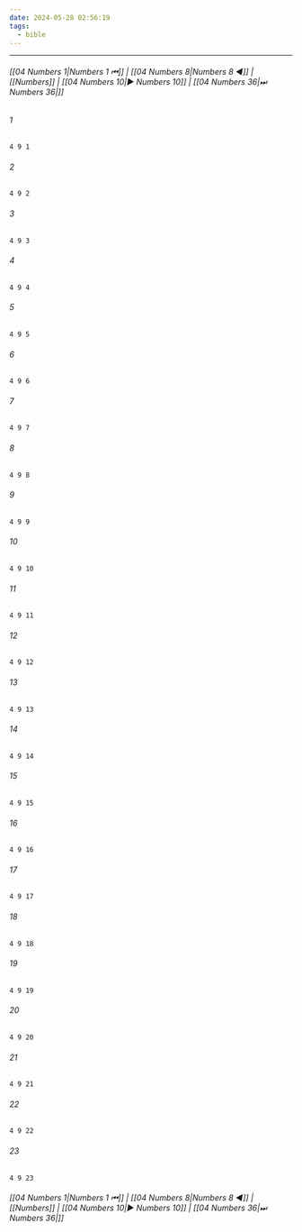 ```yaml
---
date: 2024-05-28 02:56:19
tags:
  - bible
---
```

___

###### [[04 Numbers 1|Numbers 1 ⏮]] | [[04 Numbers 8|Numbers 8 ◀]] | [[Numbers]] | [[04 Numbers 10|▶ Numbers 10]] | [[04 Numbers 36|⏭ Numbers 36|]]

###### 1
``` verse
4 9 1 
```
###### 2
``` verse
4 9 2 
```
###### 3
``` verse
4 9 3 
```
###### 4
``` verse
4 9 4 
```
###### 5
``` verse
4 9 5 
```
###### 6
``` verse
4 9 6 
```
###### 7
``` verse
4 9 7 
```
###### 8
``` verse
4 9 8 
```
###### 9
``` verse
4 9 9 
```
###### 10
``` verse
4 9 10 
```
###### 11
``` verse
4 9 11 
```
###### 12
``` verse
4 9 12 
```
###### 13
``` verse
4 9 13 
```
###### 14
``` verse
4 9 14 
```
###### 15
``` verse
4 9 15 
```
###### 16
``` verse
4 9 16 
```
###### 17
``` verse
4 9 17 
```
###### 18
``` verse
4 9 18 
```
###### 19
``` verse
4 9 19 
```
###### 20
``` verse
4 9 20 
```
###### 21
``` verse
4 9 21 
```
###### 22
``` verse
4 9 22 
```
###### 23
``` verse
4 9 23 
```

###### [[04 Numbers 1|Numbers 1 ⏮]] | [[04 Numbers 8|Numbers 8 ◀]] | [[Numbers]] | [[04 Numbers 10|▶ Numbers 10]] | [[04 Numbers 36|⏭ Numbers 36|]]

